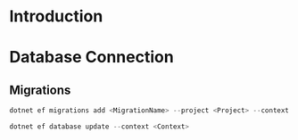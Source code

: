 # Introduction

# Database Connection

## Migrations
```csharp
dotnet ef migrations add <MigrationName> --project <Project> --context <Context> --output-dir Infrastructure/Data/Migrations
```

```csharp
dotnet ef database update --context <Context>
```

